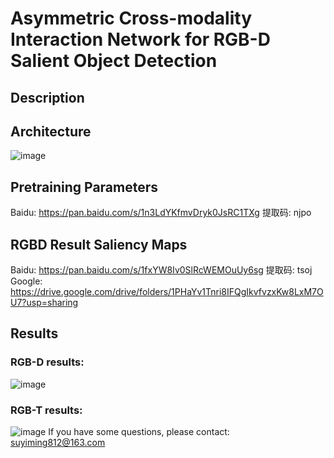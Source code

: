 # Asymmetric Cross-modality Interaction Network for RGB-D Salient Object Detection
## Description
## Architecture
![image](https://github.com/Yiming-Su/ACINet/blob/main/Figs/Architecture.jpg)
## Pretraining Parameters<br>
Baidu: https://pan.baidu.com/s/1n3LdYKfmvDryk0JsRC1TXg 提取码: njpo
## RGBD Result Saliency Maps<br>
Baidu: https://pan.baidu.com/s/1fxYW8Iv0SlRcWEMOuUy6sg 提取码: tsoj<br>
Google: https://drive.google.com/drive/folders/1PHaYv1Tnri8IFQgIkvfvzxKw8LxM7OU7?usp=sharing
## Results<br>
### RGB-D results:<br>
![image](https://github.com/Yiming-Su/ACINet/blob/main/Figs/RGBD_results.png)
### RGB-T results:<br>
![image](https://github.com/Yiming-Su/ACINet/blob/main/Figs/RGBT_results.png)
If you have some questions, please contact: suyiming812@163.com
